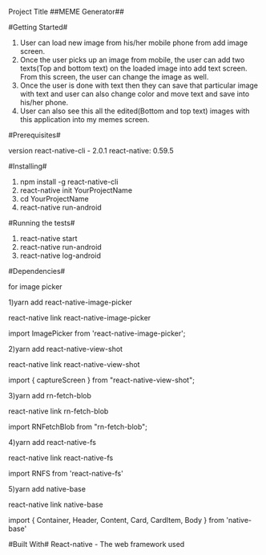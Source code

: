 Project Title
##MEME Generator##


#Getting Started#

1) User can load new image from his/her mobile phone from add image screen.
2) Once the user picks up an image from mobile, the user can add two texts(Top and bottom text) on the loaded image into add text screen. From this screen, the user can change the image as well. 
3) Once the user is done with text then they can save that particular image with text and user can also change color and move text and  save into his/her phone.
4) User can also see this all the edited(Bottom and top text) images with this application into my memes screen. 

#Prerequisites#
 
 version
 react-native-cli - 2.0.1
 react-native: 0.59.5
 
#Installing#

1) npm install -g react-native-cli
2) react-native init YourProjectName
3) cd YourProjectName
4) react-native run-android



#Running the tests#

1) react-native start
2) react-native run-android
3) react-native log-android

#Dependencies#

for image picker

1)yarn add react-native-image-picker

react-native link react-native-image-picker

import ImagePicker from 'react-native-image-picker';

2)yarn add react-native-view-shot

react-native link react-native-view-shot

import { captureScreen } from "react-native-view-shot";

3)yarn add rn-fetch-blob

react-native link rn-fetch-blob

import RNFetchBlob from "rn-fetch-blob";

4)yarn add react-native-fs

react-native link react-native-fs

import RNFS from 'react-native-fs'

5)yarn add native-base

react-native link native-base

import { Container, Header, Content, Card, CardItem, Body } from 'native-base'

#Built With#
React-native - The web framework used

